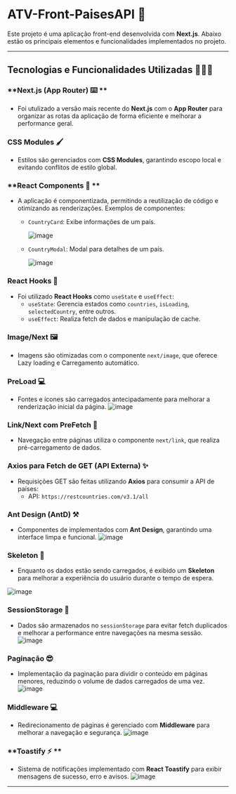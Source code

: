 # ATV-Front-PaisesAPI 🌆

Este projeto é uma aplicação front-end desenvolvida com **Next.js**. Abaixo estão os principais elementos e funcionalidades implementados no projeto.

---

## Tecnologias e Funcionalidades Utilizadas 👩🏻‍💻

### **Next.js (App Router) ⌨️ **
- Foi utulizado a versão mais recente do **Next.js** com o **App Router** para organizar as rotas da aplicação de forma eficiente e melhorar a performance geral.

### **CSS Modules 🖌️**
- Estilos são gerenciados com **CSS Modules**, garantindo escopo local e evitando conflitos de estilo global.

### **React Components 🧩 **
- A aplicação é componentizada, permitindo a reutilização de código e otimizando as renderizações. Exemplos de componentes:
  - `CountryCard`: Exibe informações de um país.
    
    ![image](https://github.com/user-attachments/assets/59637b41-2fb9-4ce7-847d-afed7cd9b4df)

  - `CountryModal`: Modal para detalhes de um país.
    
    ![image](https://github.com/user-attachments/assets/946871dc-594f-443f-9c68-cdbebd328af2)


### **React Hooks 🤩**
- Foi utilizado  **React Hooks** como `useState` e `useEffect`:
  - `useState`: Gerencia estados como `countries`, `isLoading`, `selectedCountry`, entre outros.
  - `useEffect`: Realiza fetch de dados e manipulação de cache.

### **Image/Next 🖼️**
- Imagens são otimizadas com o componente `next/image`, que oferece Lazy loading e Carregamento automático.

### **PreLoad 💻**
- Fontes e ícones são carregados antecipadamente para melhorar a renderização inicial da página.
  ![image](https://github.com/user-attachments/assets/0f23a1bd-555a-4013-a3bb-87c8f95e1bc6)


### **Link/Next com PreFetch 🔨**
- Navegação entre páginas utiliza o componente `next/link`, que realiza pré-carregamento de dados.

### **Axios para Fetch de GET (API Externa) ✨**
- Requisições GET são feitas utilizando **Axios** para consumir a API de países:
  - API: `https://restcountries.com/v3.1/all`

### **Ant Design (AntD) ⚒️**
- Componentes de implementados com **Ant Design**, garantindo uma interface limpa e funcional.
  ![image](https://github.com/user-attachments/assets/b237d3c2-7008-46ab-9cc7-6ea24006379b)


### **Skeleton 🩻**
- Enquanto os dados estão sendo carregados, é exibido um **Skeleton** para melhorar a experiência do usuário durante o tempo de espera.
  
![image](https://github.com/user-attachments/assets/5a50f173-4622-4f34-9fa4-67f2d46ffd90)


### **SessionStorage 🚀**
- Dados são armazenados no `sessionStorage` para evitar fetch duplicados e melhorar a performance entre navegações na mesma sessão.
  ![image](https://github.com/user-attachments/assets/961cc9e5-4116-48fd-9497-885ba8d4f8a4)


### **Paginação 😎**
- Implementação da paginação para dividir o conteúdo em páginas menores, reduzindo o volume de dados carregados de uma vez.
  ![image](https://github.com/user-attachments/assets/0195f182-b6a9-4e3e-bc5c-67a22beefbc2)


### **Middleware 💻**
- Redirecionamento de páginas é gerenciado com **Middleware** para melhorar a navegação e segurança.
  ![image](https://github.com/user-attachments/assets/612d1516-10ec-4af2-927e-fd51cb5297e5)


### **Toastify ⚡ **
- Sistema de notificações implementado com **React Toastify** para exibir mensagens de sucesso, erro e avisos.
  ![image](https://github.com/user-attachments/assets/2b461d98-049a-46a5-a63d-db07e681b59f)


---
